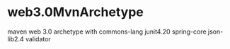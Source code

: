 # web3.0MvnArchetype
maven web 3.0 archetype with commons-lang junit4.20 spring-core json-lib2.4 validator
